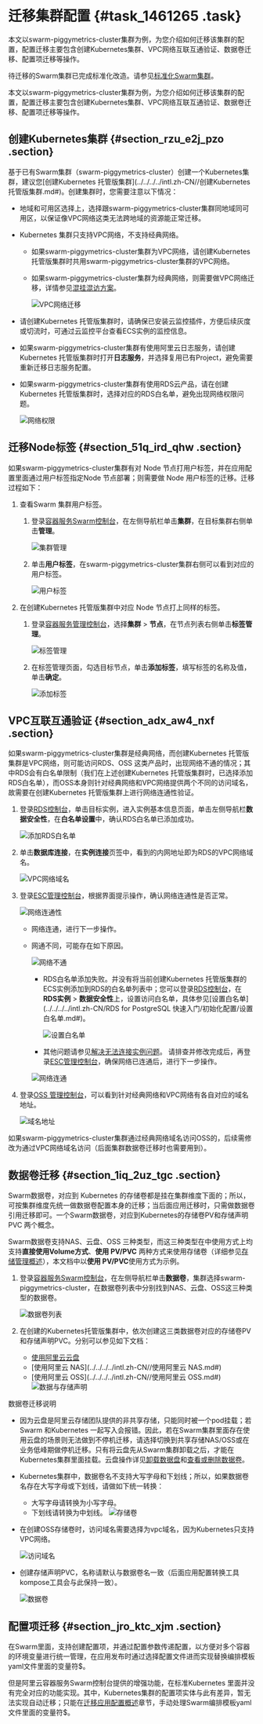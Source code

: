 # 迁移集群配置 {#task_1461265 .task}

本文以swarm-piggymetrics-cluster集群为例，为您介绍如何迁移该集群的配置，配置迁移主要包含创建Kubernetes集群、VPC网络互联互通验证、数据卷迁移、配置项迁移等操作。

待迁移的Swarm集群已完成标准化改造。请参见[标准化Swarm集群](intl.zh-CN/最佳实践/Swarm迁移Kubernetes/标准化Swarm集群.md#)。

本文以swarm-piggymetrics-cluster集群为例，为您介绍如何迁移该集群的配置，配置迁移主要包含创建Kubernetes集群、VPC网络互联互通验证、数据卷迁移、配置项迁移等操作。

## 创建Kubernetes集群 {#section_rzu_e2j_pzo .section}

基于已有Swarm集群（swarm-piggymetrics-cluster）创建一个Kubernetes集群，建议您[创建Kubernetes 托管版集群](../../../../intl.zh-CN//创建Kubernetes 托管版集群.md#)。创建集群时，您需要注意以下情况：

-   地域和可用区选择上，选择跟swarm-piggymetrics-cluster集群同地域同可用区，以保证像VPC网络这类无法跨地域的资源能正常迁移。
-   Kubernetes 集群只支持VPC网络，不支持经典网络。
    -   如果swarm-piggymetrics-cluster集群为VPC网络，请创建Kubernetes 托管版集群时共用swarm-piggymetrics-cluster集群的VPC网络。
    -   如果swarm-piggymetrics-cluster集群为经典网络，则需要做VPC网络迁移，详情参见[混挂混访方案](../../../../intl.zh-CN/最佳实践/经典网络迁移到VPC/迁移方案概述.md#)。

        ![VPC网络迁移](http://static-aliyun-doc.oss-cn-hangzhou.aliyuncs.com/assets/img/262300/156465494148213_zh-CN.png)

-   请创建Kubernetes 托管版集群时，请确保已安装云监控插件，方便后续灰度或切流时，可通过云监控平台查看ECS实例的监控信息。
-   如果swarm-piggymetrics-cluster集群有使用阿里云日志服务，请创建Kubernetes 托管版集群时打开**日志服务**，并选择复用已有Project，避免需要重新迁移日志服务配置。
-   如果swarm-piggymetrics-cluster集群有使用RDS云产品，请在创建Kubernetes 托管版集群时，选择对应的RDS白名单，避免出现网络权限问题。

    ![网络权限](http://static-aliyun-doc.oss-cn-hangzhou.aliyuncs.com/assets/img/262300/156465494148214_zh-CN.png)


## 迁移Node标签 {#section_51q_ird_qhw .section}

如果swarm-piggymetrics-cluster集群有对 Node 节点打用户标签，并在应用配置里面通过用户标签指定Node 节点部署；则需要做 Node 用户标签的迁移。迁移过程如下：

1.  查看Swarm 集群用户标签。 
    1.  登录[容器服务Swarm控制台](https://cs.console.aliyun.com)，在左侧导航栏单击**集群**，在目标集群右侧单击**管理**。 

        ![集群管理](http://static-aliyun-doc.oss-cn-hangzhou.aliyuncs.com/assets/img/262300/156465494148215_zh-CN.png)

    2.  单击**用户标签**，在swarm-piggymetrics-cluster集群右侧可以看到对应的用户标签。 

        ![用户标签](http://static-aliyun-doc.oss-cn-hangzhou.aliyuncs.com/assets/img/262300/156465494248216_zh-CN.png)

2.  在创建Kubernetes 托管版集群中对应 Node 节点打上同样的标签。 
    1.  登录[容器服务管理控制台](https://cs.console.aliyun.com)，选择**集群** \> **节点**，在节点列表右侧单击**标签管理**。 

        ![标签管理](http://static-aliyun-doc.oss-cn-hangzhou.aliyuncs.com/assets/img/262300/156465494248217_zh-CN.png)

    2.  在标签管理页面，勾选目标节点，单击**添加标签**，填写标签的名称及值，单击**确定**。 

        ![添加标签](http://static-aliyun-doc.oss-cn-hangzhou.aliyuncs.com/assets/img/262300/156465494248218_zh-CN.png)


## VPC互联互通验证 {#section_adx_aw4_nxf .section}

如果swarm-piggymetrics-cluster集群是经典网络，而创建Kubernetes 托管版集群是VPC网络，则可能访问RDS、OSS 这类产品时，出现网络不通的情况；其中RDS会有白名单限制（我们在上述创建Kubernetes 托管版集群时，已选择添加RDS白名单），而OSS本身则针对经典网络和VPC网络提供两个不同的访问域名，故需要在创建Kubernetes 托管版集群上进行网络连通性验证。

1.  登录[RDS控制台](https://rdsnew.console.aliyun.com)，单击目标实例，进入实例基本信息页面，单击左侧导航栏**数据安全性**，在**白名单设置**中，确认RDS白名单已添加成功。 

    ![添加RDS白名单](http://static-aliyun-doc.oss-cn-hangzhou.aliyuncs.com/assets/img/262300/156465494348220_zh-CN.png)

2.  单击**数据库连接**，在**实例连接**页签中，看到的内网地址即为RDS的VPC网络域名。 

    ![VPC网络域名](http://static-aliyun-doc.oss-cn-hangzhou.aliyuncs.com/assets/img/262300/156465494348221_zh-CN.png)

3.  登录[ESC管理控制台](https://ecs.console.aliyun.com/)，根据界面提示操作，确认网络连通性是否正常。 

    ![网络连通性](http://static-aliyun-doc.oss-cn-hangzhou.aliyuncs.com/assets/img/262300/156465494348222_zh-CN.png)

    -   网络连通，进行下一步操作。
    -   网通不同，可能存在如下原因。

        ![网络不通](http://static-aliyun-doc.oss-cn-hangzhou.aliyuncs.com/assets/img/262300/156465494348223_zh-CN.png)

        -   RDS白名单添加失败。并没有将当前创建Kubernetes 托管版集群的ECS实例添加到RDS的白名单列表中；您可以登录[RDS控制台](https://rdsnew.console.aliyun.com)，在**RDS实例** \> **数据安全性**上，设置访问白名单，具体参见[设置白名单](../../../../intl.zh-CN/RDS for PostgreSQL 快速入门/初始化配置/设置白名单.md#)。

            ![设置白名单](http://static-aliyun-doc.oss-cn-hangzhou.aliyuncs.com/assets/img/262300/156465494448224_zh-CN.png)

        -   其他问题请参见[解决无法连接实例问题](../../../../intl.zh-CN/常见问题/如何连接__无法连接/解决无法连接实例问题.md#)。
        请排查并修改完成后，再登录[ESC管理控制台](https://ecs.console.aliyun.com/)，确保网络已连通后，进行下一步操作。

        ![网络连通](http://static-aliyun-doc.oss-cn-hangzhou.aliyuncs.com/assets/img/262300/156465494448225_zh-CN.png)

4.  登录[OSS 管理控制台](https://oss.console.aliyun.com/)，可以看到针对经典网络和VPC网络有各自对应的域名地址。 

    ![域名地址](http://static-aliyun-doc.oss-cn-hangzhou.aliyuncs.com/assets/img/262300/156465494448226_zh-CN.png)


如果swarm-piggymetrics-cluster集群通过经典网络域名访问OSS的，后续需修改为通过VPC网络域名访问（后面集群数据卷迁移时也需要用到）。

## 数据卷迁移 {#section_1iq_2uz_tgc .section}

Swarm数据卷，对应到 Kubernetes 的存储卷都是挂在集群维度下面的；所以，可按集群维度先统一做数据卷配置本身的迁移；当后面应用迁移时，只需做数据卷引用迁移即可。一个Swarm数据卷，对应到Kubernetes的存储卷PV和存储声明 PVC 两个概念。

Swarm数据卷支持NAS、云盘、OSS 三种类型，而这三种类型在中使用方式上均支持**直接使用Volume方式**、**使用 PV/PVC** 两种方式来使用存储卷（详细参见[存储管理概述](intl.zh-CN//概述.md#)），本文档中以**使用 PV/PVC**使用方式为示例。

1.  登录[容器服务Swarm控制台](https://cs.console.aliyun.com)，在左侧导航栏单击**数据卷**，集群选择swarm-piggymetrics-cluster，在数据卷列表中分别找到NAS、云盘、OSS这三种类型的数据卷。 

    ![数据卷列表](http://static-aliyun-doc.oss-cn-hangzhou.aliyuncs.com/assets/img/262300/156465494548252_zh-CN.png)

2.  在创建的Kubernetes托管版集群中，依次创建这三类数据卷对应的存储卷PV和存储声明PVC。分别可以参见如下文档： 

    -   [使用阿里云云盘](../../../../intl.zh-CN//使用阿里云云盘.md#)
    -   [使用阿里云 NAS](../../../../intl.zh-CN//使用阿里云 NAS.md#)
    -   [使用阿里云 OSS](../../../../intl.zh-CN//使用阿里云 OSS.md#)
    ![数据与存储声明](http://static-aliyun-doc.oss-cn-hangzhou.aliyuncs.com/assets/img/262300/156465494548253_zh-CN.png)


数据卷迁移说明

-   因为云盘是阿里云存储团队提供的非共享存储，只能同时被一个pod挂载；若Swarm 和Kubernetes 一起写入会报错。因此，若在Swarm集群里面存在使用云盘的场景则无法做到不停机迁移，请选择切换到共享存储NAS/OSS或在业务低峰期做停机迁移。只有将云盘先从Swarm集群卸载之后，才能在Kubernetes集群里面挂载。云盘操作详见[卸载数据盘](../../../../intl.zh-CN/块存储/云盘/卸载数据盘.md#)和[查看或删除数据卷](../../../../intl.zh-CN/用户指南/数据卷管理/查看或删除数据卷.md#)。
-   Kubernetes集群中，数据卷名不支持大写字母和下划线；所以，如果数据卷名存在大写字母或下划线，请做如下统一转换：

    -   大写字母请转换为小写字母。
    -   下划线请转换为中划线。
    ![存储卷](http://static-aliyun-doc.oss-cn-hangzhou.aliyuncs.com/assets/img/262300/156465494548254_zh-CN.png)

-   在创建OSS存储卷时，访问域名需要选择为vpc域名，因为Kubernetes只支持VPC网络。

    ![访问域名](http://static-aliyun-doc.oss-cn-hangzhou.aliyuncs.com/assets/img/262300/156465494648255_zh-CN.png)

-   创建存储声明PVC，名称请默认与数据卷名一致（后面应用配置转换工具kompose工具会与此保持一致）。

    ![数据卷](http://static-aliyun-doc.oss-cn-hangzhou.aliyuncs.com/assets/img/262300/156465494648256_zh-CN.png)


## 配置项迁移 {#section_jro_ktc_xjm .section}

在Swarm里面，支持创建配置项，并通过配置参数传递配置，以方便对多个容器的环境变量进行统一管理，在应用发布时通过选择配置文件进而实现替换编排模板yaml文件里面的变量符$。

但是阿里云容器服务Swarm控制台提供的增强功能，在标准Kubernetes 里面并没有完全对应的功能实现。其中，Kubernetes集群的配置项实体与此有差异，暂无法实现自动迁移；只能在[迁移应用配置概述](intl.zh-CN/最佳实践/Swarm迁移Kubernetes/迁移应用配置/迁移应用配置概述.md#)章节，手动处理Swarm编排模板yaml文件里面的变量符$。

